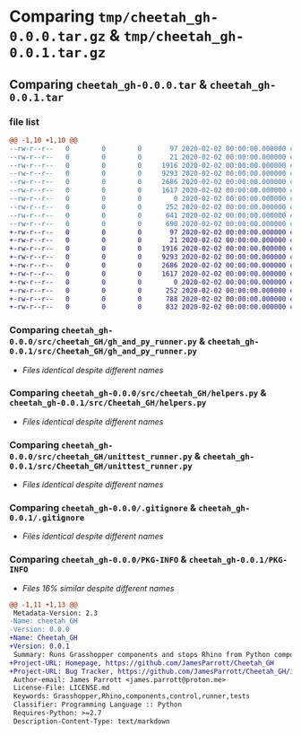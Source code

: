 # Comparing `tmp/cheetah_gh-0.0.0.tar.gz` & `tmp/cheetah_gh-0.0.1.tar.gz`

## Comparing `cheetah_gh-0.0.0.tar` & `cheetah_gh-0.0.1.tar`

### file list

```diff
@@ -1,10 +1,10 @@
--rw-r--r--   0        0        0       97 2020-02-02 00:00:00.000000 cheetah_gh-0.0.0/.gitattributes
--rw-r--r--   0        0        0       21 2020-02-02 00:00:00.000000 cheetah_gh-0.0.0/src/cheetah_GH/__init__.py
--rw-r--r--   0        0        0     1916 2020-02-02 00:00:00.000000 cheetah_gh-0.0.0/src/cheetah_GH/gh_and_py_runner.py
--rw-r--r--   0        0        0     9293 2020-02-02 00:00:00.000000 cheetah_gh-0.0.0/src/cheetah_GH/helpers.py
--rw-r--r--   0        0        0     2686 2020-02-02 00:00:00.000000 cheetah_gh-0.0.0/src/cheetah_GH/unittest_runner.py
--rw-r--r--   0        0        0     1617 2020-02-02 00:00:00.000000 cheetah_gh-0.0.0/.gitignore
--rw-r--r--   0        0        0        0 2020-02-02 00:00:00.000000 cheetah_gh-0.0.0/LICENSE.md
--rw-r--r--   0        0        0      252 2020-02-02 00:00:00.000000 cheetah_gh-0.0.0/README.md
--rw-r--r--   0        0        0      641 2020-02-02 00:00:00.000000 cheetah_gh-0.0.0/pyproject.toml
--rw-r--r--   0        0        0      690 2020-02-02 00:00:00.000000 cheetah_gh-0.0.0/PKG-INFO
+-rw-r--r--   0        0        0       97 2020-02-02 00:00:00.000000 cheetah_gh-0.0.1/.gitattributes
+-rw-r--r--   0        0        0       21 2020-02-02 00:00:00.000000 cheetah_gh-0.0.1/src/Cheetah_GH/__init__.py
+-rw-r--r--   0        0        0     1916 2020-02-02 00:00:00.000000 cheetah_gh-0.0.1/src/Cheetah_GH/gh_and_py_runner.py
+-rw-r--r--   0        0        0     9293 2020-02-02 00:00:00.000000 cheetah_gh-0.0.1/src/Cheetah_GH/helpers.py
+-rw-r--r--   0        0        0     2686 2020-02-02 00:00:00.000000 cheetah_gh-0.0.1/src/Cheetah_GH/unittest_runner.py
+-rw-r--r--   0        0        0     1617 2020-02-02 00:00:00.000000 cheetah_gh-0.0.1/.gitignore
+-rw-r--r--   0        0        0        0 2020-02-02 00:00:00.000000 cheetah_gh-0.0.1/LICENSE.md
+-rw-r--r--   0        0        0      252 2020-02-02 00:00:00.000000 cheetah_gh-0.0.1/README.md
+-rw-r--r--   0        0        0      788 2020-02-02 00:00:00.000000 cheetah_gh-0.0.1/pyproject.toml
+-rw-r--r--   0        0        0      832 2020-02-02 00:00:00.000000 cheetah_gh-0.0.1/PKG-INFO
```

### Comparing `cheetah_gh-0.0.0/src/cheetah_GH/gh_and_py_runner.py` & `cheetah_gh-0.0.1/src/Cheetah_GH/gh_and_py_runner.py`

 * *Files identical despite different names*

### Comparing `cheetah_gh-0.0.0/src/cheetah_GH/helpers.py` & `cheetah_gh-0.0.1/src/Cheetah_GH/helpers.py`

 * *Files identical despite different names*

### Comparing `cheetah_gh-0.0.0/src/cheetah_GH/unittest_runner.py` & `cheetah_gh-0.0.1/src/Cheetah_GH/unittest_runner.py`

 * *Files identical despite different names*

### Comparing `cheetah_gh-0.0.0/.gitignore` & `cheetah_gh-0.0.1/.gitignore`

 * *Files identical despite different names*

### Comparing `cheetah_gh-0.0.0/PKG-INFO` & `cheetah_gh-0.0.1/PKG-INFO`

 * *Files 16% similar despite different names*

```diff
@@ -1,11 +1,13 @@
 Metadata-Version: 2.3
-Name: cheetah_GH
-Version: 0.0.0
+Name: Cheetah_GH
+Version: 0.0.1
 Summary: Runs Grasshopper components and stops Rhino from Python components. Optionally runs Rhino3D and Grasshopper from the command line.
+Project-URL: Homepage, https://github.com/JamesParrott/Cheetah_GH
+Project-URL: Bug Tracker, https://github.com/JamesParrott/Cheetah_GH/issues
 Author-email: James Parrott <james.parrott@proton.me>
 License-File: LICENSE.md
 Keywords: Grasshopper,Rhino,components,control,runner,tests
 Classifier: Programming Language :: Python
 Requires-Python: >=2.7
 Description-Content-Type: text/markdown
```

